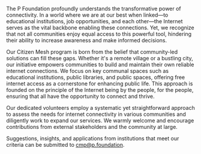 The P Foundation profoundly understands the transformative power of connectivity. In a world where we are at our best when linked—to educational institutions, job opportunities, and each other—the Internet serves as the vital backbone enabling these connections. Yet, we recognize that not all communities enjoy equal access to this powerful tool, hindering their ability to increase awareness and make informed decisions.

Our Citizen Mesh program is born from the belief that community-led solutions can fill these gaps. Whether it's a remote village or a bustling city, our initiative empowers communities to build and maintain their own reliable internet connections. We focus on key communal spaces such as educational institutions, public libraries, and public spaces, offering free internet access as a cornerstone for enhancing public life. This approach is founded on the principle of the Internet being by the people, for the people, ensuring that all have the opportunity to connect and thrive.

Our dedicated volunteers employ a systematic yet straightforward approach to assess the needs for internet connectivity in various communities and diligently work to expand our services.
We warmly welcome and encourage contributions from external stakeholders and the community at large.

Suggestions, insights, and applications from institutions that meet our criteria can be submitted to cmp@p.foundation.
